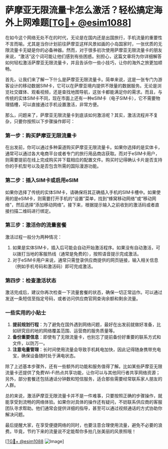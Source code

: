 # 萨摩亚无限流量卡怎么激活？轻松搞定海外上网难题[[TG💪+ @esim1088](https://t.me/s/esim1088)]

在如今这个网络无处不在的时代，无论是在国内还是出国旅行，手机流量的重要性不言而喻。尤其是当你计划前往萨摩亚这样风景如画的小岛国家时，一张优质的无限流量卡无疑是你的必备神器。然而，对于很多初次使用萨摩亚无限流量卡的朋友来说，“激活”这个词可能让他们感到有些困惑。别担心，这篇文章将为你详细解答如何轻松激活萨摩亚无限流量卡，并且告诉你一些小技巧，让你的海外之旅更加顺畅。

首先，让我们来了解一下什么是萨摩亚无限流量卡。简单来说，这是一张专门为游客设计的移动数据SIM卡，它可以在萨摩亚境内提供不限量的数据服务。无论是浏览社交媒体、观看视频，还是查找地图导航，这张卡都能满足你的需求。而且，与传统的实体SIM卡不同，现在市面上还有一种eSIM卡（电子SIM卡），它不需要物理插槽，可以直接通过手机设置激活，非常方便。

那么，问题来了，萨摩亚无限流量卡到底该如何激活呢？其实，激活流程并不复杂，只要你按照以下步骤操作即可：

### **第一步：购买萨摩亚无限流量卡**
在出发前，你可以通过多种渠道购买萨摩亚无限流量卡。如果你选择的是实体卡，通常可以通过各大电商平台或者专门的旅行用品商店获取。而对于eSIM卡用户，则需要提前在线上完成购买并下载相应的配置文件。购买时记得确认卡片是否支持你的手机型号以及是否包含所需的国际漫游功能。

### **第二步：插入SIM卡或启用eSIM**
如果你选择了传统的实体SIM卡，请确保将其正确插入手机的SIM卡槽中。如果使用的是eSIM卡，则需要打开手机的“设置”菜单，找到“蜂窝移动网络”或“移动网络”，然后选择“添加移动网络”。接下来，根据提示输入之前收到的激活码或者直接扫描二维码进行绑定。

### **第三步：激活你的流量套餐**
激活过程一般分为两种情况：
1. 如果是实体SIM卡，插入后可能会自动开始激活程序。如果没有自动激活，可以拨打当地的客服热线（通常是免费的），按照语音提示完成激活。
2. 对于eSIM卡用户来说，通常只需登录供应商提供的网页链接，输入相关信息（例如手机号码和激活码）即可完成激活。

### **第四步：检查激活状态**
激活完成后，建议你再次检查一下流量套餐的状态，确保一切正常运作。可以通过发送一条短信至指定号码，或者访问供应商官网查询余额和剩余流量。

### **一些实用的小贴士**
1. **提前规划行程**：为了避免在国外遇到网络问题，最好在出发前就做好准备，比如研究目的地的网络覆盖范围、运营商的服务质量等。
2. **备份重要信息**：即使有了无限流量卡，也别忘了提前备份好重要的联系方式和文件，以防万一。
3. **注意电量管理**：长时间使用流量会导致手机耗电加快，因此记得随身携带充电宝，确保设备随时处于满电状态。

除了上述基本步骤外，还有一些额外的功能和服务值得了解。比如某些萨摩亚无限流量卡还提供了免费Wi-Fi热点共享功能，让你可以与其他同行者共享网络资源；另外，部分套餐还包括通话分钟数和短信服务，适合那些需要经常联系家人朋友的人群。

总的来说，激活萨摩亚无限流量卡并不是一件难事，只要按照正确的步骤操作，就能享受到流畅的网络体验。如果你对具体的操作还有疑问，不妨联系供应商的客服团队寻求帮助。他们通常会提供详细的指导，甚至可以通过视频通话的方式协助你解决问题。

最后提醒大家，在享受便捷网络的同时，也要注意合理使用流量，避免不必要的浪费。毕竟，节约下来的流量说不定能帮你多拍几张美丽的风景照哦！

[[TG💪+ @esim1088](https://t.me/s/esim1088) ![Image](https://i.postimg.cc/4NQfJmqS/Snipaste-2025-05-13-00-14-12.png)]
